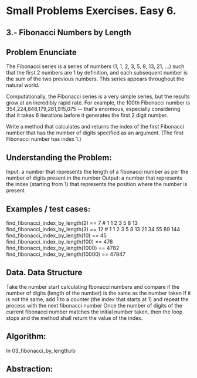 # Small Problems Exercises. Easy 6.

## 3.- Fibonacci Numbers by Length 

## Problem Enunciate

The Fibonacci series is a series of numbers (1, 1, 2, 3, 5, 8, 13, 21, ...) such that the first 2 numbers are 1 by definition, and each subsequent number is the sum of the two previous numbers. This series appears throughout the natural world.

Computationally, the Fibonacci series is a very simple series, but the results grow at an incredibly rapid rate. For example, the 100th Fibonacci number is 354,224,848,179,261,915,075 -- that's enormous, especially considering that it takes 6 iterations before it generates the first 2 digit number.

Write a method that calculates and returns the index of the first Fibonacci number that has the number of digits specified as an argument. (The first Fibonacci number has index 1.)


## Understanding the Problem:

Input: a number that represents the length of a fibonacci number as per the number of digits present in the number
Output: a number that represents the index (starting from 1) that represents the position where the number is present

## Examples / test cases:

find_fibonacci_index_by_length(2) == 7          # 1 1 2 3 5 8 13
find_fibonacci_index_by_length(3) == 12         # 1 1 2 3 5 8 13 21 34 55 89 144
find_fibonacci_index_by_length(10) == 45
find_fibonacci_index_by_length(100) == 476
find_fibonacci_index_by_length(1000) == 4782
find_fibonacci_index_by_length(10000) == 47847


## Data. Data Structure
Take the number
start calculating fbonacci numbers and compare if the number of digits (length of the number) is the same as the number taken
If it is not the same, add 1 to a counter (the index that starts at 1) and repeat the process with the next fibonacci number
Once the number of digits of the current fibonacci number matches the initial number taken, then the loop stops and the method shall return the value of the index. 

## Algorithm:

In 03_fibonacci_by_length.rb

## Abstraction:
